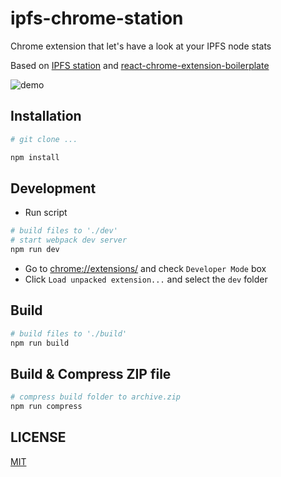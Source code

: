 ipfs-chrome-station
===

Chrome extension that let's have a look at your IPFS node stats

Based on [IPFS station](https://github.com/ipfs/station/) and [react-chrome-extension-boilerplate](https://github.com/jhen0409/react-chrome-extension-boilerplate)

![demo](https://raw.githubusercontent.com/xicombd/ipfs-chrome-station/master/demo.gif)


## Installation

```bash
# git clone ...

npm install
```

## Development

* Run script
```bash
# build files to './dev'
# start webpack dev server
npm run dev
```
* Go to [chrome://extensions/](chrome://extensions/) and check `Developer Mode` box
* Click `Load unpacked extension...` and select the `dev` folder

## Build

```bash
# build files to './build'
npm run build
```

## Build & Compress ZIP file

```bash
# compress build folder to archive.zip
npm run compress
```

## LICENSE

[MIT](LICENSE)
